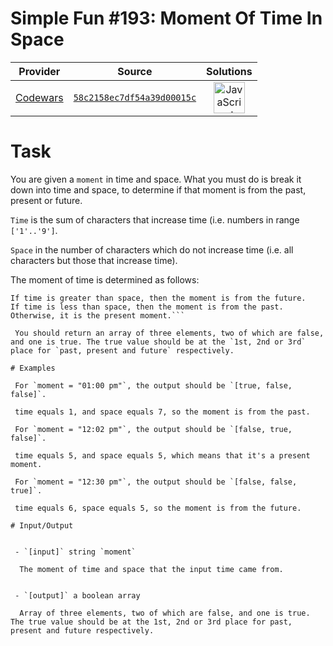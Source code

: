[_metadata_:generated]: - "true"

# Simple Fun #193: Moment Of Time In Space

<!-- INFO TABLE BEGIN -->

| Provider                                        | Source                                                                               | Solutions                                                                                                                                                    |
| :---------------------------------------------: | :----------------------------------------------------------------------------------: | :----------------------------------------------------------------------------------------------------------------------------------------------------------: |
| [Codewars](../../../docs/providers/Codewars.md) | [`58c2158ec7df54a39d00015c`](https://www.codewars.com/kata/58c2158ec7df54a39d00015c) | [<img src="https://res.cloudinary.com/rascaltwo/image/upload/v1631924076/javascript_ehszr7.svg" alt="JavaScript" title="JavaScript" width="50" />](solve.js) |

<!-- INFO TABLE END -->

# Task
 You are given a `moment` in time and space. What you must do is break it down into time and space, to determine if that moment is from the past, present or future.

 `Time` is the sum of characters that increase time (i.e. numbers in range `['1'..'9']`.
 
 `Space` in the number of characters which do not increase time (i.e. all characters but those that increase time).
 
 The moment of time is determined as follows:
```
If time is greater than space, then the moment is from the future.
If time is less than space, then the moment is from the past.
Otherwise, it is the present moment.```

 You should return an array of three elements, two of which are false, and one is true. The true value should be at the `1st, 2nd or 3rd` place for `past, present and future` respectively.

# Examples

 For `moment = "01:00 pm"`, the output should be `[true, false, false]`.
 
 time equals 1, and space equals 7, so the moment is from the past.

 For `moment = "12:02 pm"`, the output should be `[false, true, false]`.
 
 time equals 5, and space equals 5, which means that it's a present moment.

 For `moment = "12:30 pm"`, the output should be `[false, false, true]`.
 
 time equals 6, space equals 5, so the moment is from the future.

# Input/Output


 - `[input]` string `moment`

  The moment of time and space that the input time came from.


 - `[output]` a boolean array

  Array of three elements, two of which are false, and one is true. The true value should be at the 1st, 2nd or 3rd place for past, present and future respectively.
